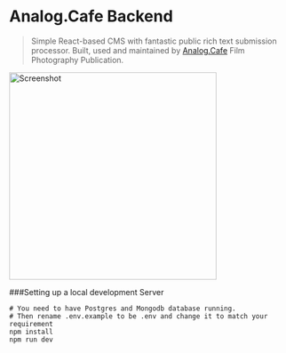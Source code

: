 # Analog.Cafe Backend
> Simple React-based CMS with fantastic public rich text submission processor. Built, used and maintained by [Analog.Cafe](http://analog.cafe) Film Photography Publication.

<img src="https://github.com/dmitrizzle/Analog.Cafe/blob/develop/public/images/pictures/submit.gif?raw=true" width="373" alt="Screenshot" />

###Setting up a local development Server
```
# You need to have Postgres and Mongodb database running.
# Then rename .env.example to be .env and change it to match your requirement
npm install
npm run dev
```
